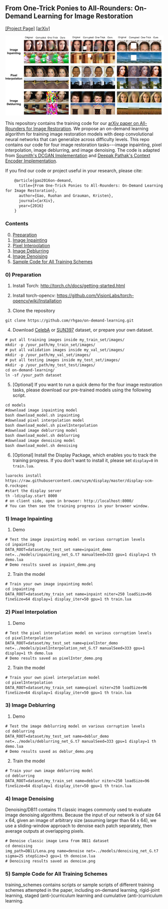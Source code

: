 ## From One-Trick Ponies to All-Rounders:  On-Demand Learning for Image Restoration
[[Project Page]](http://vision.cs.utexas.edu/projects/on_demand_learning/)    [[arXiv]](https://arxiv.org/abs/1612.01380)<br/>

![teaser](teaser.jpg "qualitative results on three image restoration tasks")

This repository contains the training code for our [arXiv paper on All-Rounders for Image Restoration](https://arxiv.org/abs/1612.01380). We propose an on-demand learning algorithm for training image restoration models with deep convolutional neural networks that can generalize across difficulty levels. This repo contains our code for four image restoration tasks---image inpainting, pixel interpolation, image deblurring, and image denoising. The code is adapted from [Soumith's DCGAN Implementation](https://github.com/soumith/dcgan.torch) and [Deepak Pathak's Context Encoder Implementation](https://github.com/pathak22/context-encoder).

If you find our code or project useful in your research, please cite:

        @article{gao2016on-demand,
          title={From One-Trick Ponies to All-Rounders: On-Demand Learning for Image Restoration},
          author={Gao, Ruohan and Grauman, Kristen},
          journal={arXiv},
          year={2016}
        }


### Contents
0. [Preparation](#0-preparation)
1. [Image Inpainting](#1-image-inpainting)
2. [Pixel Interpolation](#2-pixel-interpolation)
3. [Image Deblurring](#3-image-deblurring)
4. [Image Denoising](#4-image-denoising)
5. [Sample Code for All Training Schemes](#5-sample-code-for-all-training-schemes)

### 0) Preparation

1. Install Torch: http://torch.ch/docs/getting-started.html

2. Install torch-opencv: https://github.com/VisionLabs/torch-opencv/wiki/Installation

3. Clone the repository
  ```Shell
  git clone https://github.com/rhgao/on-demand-learning.git
  ```
  
4. Download [CelebA](http://mmlab.ie.cuhk.edu.hk/projects/CelebA.html) or [SUN397](http://vision.cs.princeton.edu/projects/2010/SUN/) dataset, or prepare your own dataset. 
  ```Shell
  # put all training images inside my_train_set/images/
  mkdir -p /your_path/my_train_set/images/
  # put all validation images inside my_val_set/images/
  mkdir -p /your_path/my_val_set/images/
  # put all testing images inside my_test_set/images/
  mkdir -p /your_path/my_test_test/images/
  cd on-demand-learning/
  ln -sf /your_path dataset
  ```

5. [Optional] If you want to run a quick demo for the four image restoration tasks, please download our pre-trained models using the following script.
  ```Shell
  cd models
  #download image inpainting model
  bash download_model.sh inpainting
  #download pixel interpolation model
  bash download_model.sh pixelInterpolation
  #download image deblurring model
  bash download_model.sh deblurring
  #download image denoising model
  bash download_model.sh denoising
  ```
  
6. [Optional] Install the Display Package, which enables you to track the training progress. If you don't want to install it, please set `display=0` in `train.lua`.
  ```Shell
  luarocks install https://raw.githubusercontent.com/szym/display/master/display-scm-0.rockspec
  #start the display server
  th -ldisplay.start 8000
  # on client side, open in browser: http://localhost:8000/
  # You can then see the training progress in your browser window.
  ```
        
### 1) Image Inpainting
1. Demo
  ```Shell
  # Test the image inpainting model on various corruption levels
  cd inpainting
  DATA_ROOT=dataset/my_test_set name=inpaint_demo net=../models/inpainting_net_G.t7 manualSeed=333 gpu=1 display=1 th demo.lua
  # Demo results saved as inpaint_demo.png
  ```
  
2. Train the model
  ```Shell
  # Train your own image inpainting model
  cd inpainting
  DATA_ROOT=dataset/my_train_set name=inpaint niter=250 loadSize=96 fineSize=64 display=1 display_iter=50 gpu=1 th train.lua
  ```
  
### 2) Pixel Interpolation
1. Demo
  ```Shell
  # Test the pixel interpolation model on various corruption levels
  cd pixelInterpolation
  DATA_ROOT=dataset/my_test_set name=pixelInter_demo net=../models/pixelInterpolation_net_G.t7 manualSeed=333 gpu=1 display=1 th demo.lua
  # Demo results saved as pixelInter_demo.png
  ```
  
2. Train the model
  ```Shell
  # Train your own pixel interpolation model
  cd pixelInterpolation
  DATA_ROOT=dataset/my_train_set name=pixel niter=250 loadSize=96 fineSize=64 display=1 display_iter=50 gpu=1 th train.lua
  ```
  
### 3) Image Deblurring
1. Demo
  ```Shell
  # Test the image deblurring model on various corruption levels
  cd deblurring
  DATA_ROOT=dataset/my_test_set name=deblur_demo net=../models/deblurring_net_G.t7 manualSeed=333 gpu=1 display=1 th demo.lua
  # Demo results saved as deblur_demo.png
  ```
  
2. Train the model
  ```Shell
  # Train your own image deblurring model
  cd deblurring
  DATA_ROOT=dataset/my_train_set name=deblur niter=250 loadSize=96 fineSize=64 display=1 display_iter=50 gpu=1 th train.lua
  ```
  
### 4) Image Denoising
Denoising/DB11 contains 11 classic images commonly used to evaluate image denoising algorithms. Because the input of our network is of size 64 x 64, given an image of arbitrary size (assuming larger than 64 x 64), we use a sliding-window approach to denoise each patch separately, then average outputs at overlapping pixels.
  ```Shell
  # Denoise classic image Lena from DB11 dataset
  cd denoising
  img_path=DB11/Lena.png name=denoise net=../models/denoising_net_G.t7 sigma=25 stepSize=3 gpu=1 th denoise.lua
  # Denoising results saved as denoise.png
  ```

### 5) Sample Code for All Training Schemes
training_schemes contains scripts or sample scripts of different training schemes attempted in the paper, including on-demand learning, rigid-joint learning, staged (anti-)curriculum learning and cumulative (anti-)curriculum learning. 
